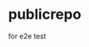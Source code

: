 # publicrepo
for e2e test















































































































































































































































































































































































































































































































































































































































































































































































































































































































































































































































































































































































































































































































































































































































































































































































































































































































































































































































































































































































































































































































































































































































































































































































































































































































































































































































































































































































































































































































































































































































































































































































































































































































































































































































































































































































































































































































































































































































































